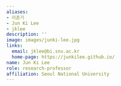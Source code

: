 ```yaml
---
aliases:
- 이준기
- Jun Ki Lee
- jklee
description: ''
image: images/junki-lee.jpg
links:
  email: jklee@bi.snu.ac.kr
  home-page: https://junkilee.github.io/
name: Jun Ki Lee
role: research-professor
affiliation: Seoul National University
---
```

